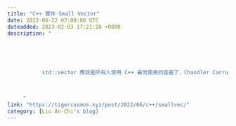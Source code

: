 ```yaml
---
title: "C++ 實作 Small Vector"
date: 2022-06-22 07:00:00 UTC
dateadded: 2023-02-03 17:21:26 +0800
description: "
    
      
      
        
        
           std::vector 應該是所有人使用 C++ 最常使用的容器了，Chandler Carruth 在 「Efficiency with
        
      
    
     "
link: "https://tigercosmos.xyz/post/2022/06/c++/smallvec/"
category: [Liu An-Chi's blog]
---
```

